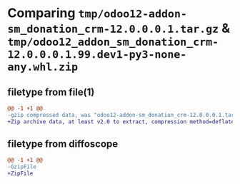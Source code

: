 # Comparing `tmp/odoo12-addon-sm_donation_crm-12.0.0.0.1.tar.gz` & `tmp/odoo12_addon_sm_donation_crm-12.0.0.0.1.99.dev1-py3-none-any.whl.zip`

## filetype from file(1)

```diff
@@ -1 +1 @@
-gzip compressed data, was "odoo12-addon-sm_donation_crm-12.0.0.0.1.tar", last modified: Tue Aug  8 15:22:40 2023, max compression
+Zip archive data, at least v2.0 to extract, compression method=deflate
```

## filetype from diffoscope

```diff
@@ -1 +1 @@
-GzipFile
+ZipFile
```


